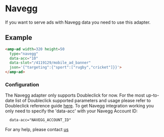 <!---
Copyright 2017 The AMP HTML Authors. All Rights Reserved.

Licensed under the Apache License, Version 2.0 (the "License");
you may not use this file except in compliance with the License.
You may obtain a copy of the License at

      http://www.apache.org/licenses/LICENSE-2.0

Unless required by applicable law or agreed to in writing, software
distributed under the License is distributed on an "AS-IS" BASIS,
WITHOUT WARRANTIES OR CONDITIONS OF ANY KIND, either express or implied.
See the License for the specific language governing permissions and
limitations under the License.
-->

# Navegg

If you want to serve ads with Navegg data you need to use this adapter.


## Example

```html
<amp-ad width=320 height=50
  type="navegg"
  data-acc="10"
  data-slot="/4119129/mobile_ad_banner"
  json='{"targeting":{"sport":["rugby","cricket"]}}'>
</amp-ad>

```

### Configuration

The Navegg adapter only supports Doubleclick for now.
For the most up-to-date list of Doubleclick supported parameters and usage please refer to Doubleclick reference guide [here](google/doubleclick.md).
To get Navegg integration working you only need to specify the 'data-acc' with your Navegg Account ID:
```html
  data-acc="NAVEGG_ACCOUNT_ID"
```

For any help, please contact
[us](https://www.navegg.com/en/institutional/#contact)
